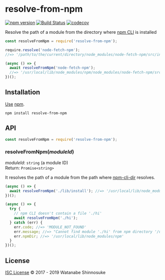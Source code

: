# resolve-from-npm

[![npm version](https://img.shields.io/npm/v/resolve-from-npm.svg)](https://www.npmjs.com/package/resolve-from-npm)
[![Build Status](https://travis-ci.com/shinnn/resolve-from-npm.svg?branch=master)](https://travis-ci.com/shinnn/resolve-from-npm)
[![codecov](https://codecov.io/gh/shinnn/resolve-from-npm/branch/master/graph/badge.svg)](https://codecov.io/gh/shinnn/resolve-from-npm)

Resolve the path of a module from the directory where [npm CLI](https://github.com/npm/cli) is installed

```javascript
const resolveFromNpm = require('resolve-from-npm');

require.resolve('node-fetch-npm');
//=> '/path/to/the/current/directory/node_modules/node-fetch-npm/src/index.js'

(async () => {
  await resolveFromNpm('node-fetch-npm');
  //=> '/usr/local/lib/node_modules/npm/node_modules/node-fetch-npm/src/index.js'
})();
```

## Installation

[Use](https://docs.npmjs.com/cli/install) [npm](https://docs.npmjs.com/about-npm/).

```
npm install resolve-from-npm
```

## API

```javascript
const resolveFromNpm = require('resolve-from-npm');
```

### resolveFromNpm(*moduleId*)

*moduleId*: `string` (a module ID)  
Return: `Promise<string>`

It resolves the path of a module from the path where [npm-cli-dir](https://github.com/shinnn/npm-cli-dir) resolves.

```javascript
(async () => {
  await resolveFromNpm('./lib/install'); //=> '/usr/local/lib/node_modules/npm/lib/install.js'
})();

(async () => {
  try {
    // npm CLI doesn't contain a file './hi'
    await resolveFromNpm('./hi');
  } catch (err) {
    err.code; //=> 'MODULE_NOT_FOUND'
    err.message; //=> "Cannot find module './hi' from npm directory '/usr/local/lib/node_modules/npm'."
    err.npmDir; //=> '/usr/local/lib/node_modules/npm'
  }
})();
```

## License

[ISC License](./LICENSE) © 2017 - 2019 Watanabe Shinnosuke

